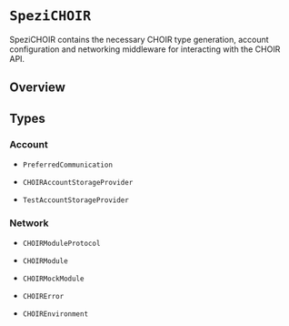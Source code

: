 # ``SpeziCHOIR``

<!--

This source file is part of the Stanford Spezi open source project

SPDX-FileCopyrightText: 2022 Stanford University and the project authors (see CONTRIBUTORS.md)

SPDX-License-Identifier: MIT
       
-->

SpeziCHOIR contains the necessary CHOIR type generation, account configuration and networking middleware for interacting with the CHOIR API.

## Overview


## Types

### Account

- ``PreferredCommunication``

- ``CHOIRAccountStorageProvider``

- ``TestAccountStorageProvider``

### Network

- ``CHOIRModuleProtocol``

- ``CHOIRModule``

- ``CHOIRMockModule``

- ``CHOIRError``

- ``CHOIREnvironment``

